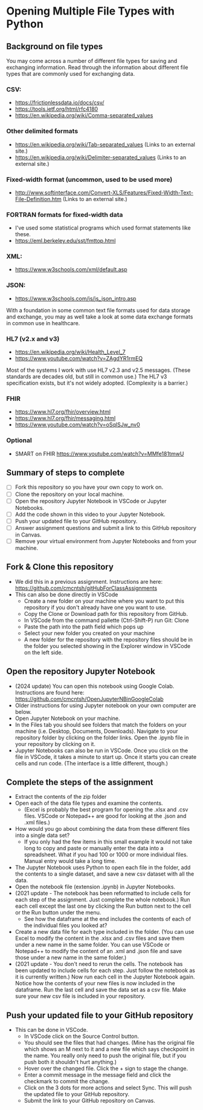 # Opening Multiple File Types with Python

## Background on file types

You may come across a number of different file types for saving and exchanging information. Read through the information about different file types that are commonly used for exchanging data.

### CSV:
* https://frictionlessdata.io/docs/csv/
* https://tools.ietf.org/html/rfc4180
* https://en.wikipedia.org/wiki/Comma-separated_values

### Other delimited formats

* https://en.wikipedia.org/wiki/Tab-separated_values (Links to an external site.)
* https://en.wikipedia.org/wiki/Delimiter-separated_values (Links to an external site.)

### Fixed-width format (uncommon, used to be used more)

* http://www.softinterface.com/Convert-XLS/Features/Fixed-Width-Text-File-Definition.htm (Links to an external site.)

### FORTRAN formats for fixed-width data 

* I've used some statistical programs which used format statements like these. 
* https://eml.berkeley.edu/sst/fmttop.html

### XML:

* https://www.w3schools.com/xml/default.asp

### JSON:

* https://www.w3schools.com/js/js_json_intro.asp

With a foundation in some common text file formats used for data storage and exchange, you may as well take a look at some data exchange formats in common use in healthcare.

### HL7 (v2.x and v3)

* https://en.wikipedia.org/wiki/Health_Level_7
* https://www.youtube.com/watch?v=ZAgdYR1rmEQ

Most of the systems I work with use HL7 v2.3 and v2.5 messages. (These standards are decades old, but still in common use.)
The HL7 v3 specification exists, but it's not widely adopted. (Complexity is a barrier.)

### FHIR

* https://www.hl7.org/fhir/overview.html
* https://www.hl7.org/fhir/messaging.html
* https://www.youtube.com/watch?v=oSqISJw_nv0

### Optional

* SMART on FHIR https://www.youtube.com/watch?v=MMfe181tmwU

## Summary of steps to complete

- [ ] Fork this repository so you have your own copy to work on.
- [ ] Clone the repository on your local machine. 
- [ ] Open the repository Jupyter Notebook in VSCode or Jupyter Notebooks.
- [ ] Add the code shown in this video to your Jupyter Notebook.
- [ ] Push your updated file to your GitHub repository.
- [ ] Answer assignment questions and submit a link to this GitHub repository in Canvas.
- [ ] Remove your virtual environment from Jupyter Notebooks and from your machine.

## Fork & Clone this repository

* We did this in a previous assignment. Instructions are here: https://github.com/cmcntsh/gitHubForClassAssignments
* This can also be done directly in VSCode
  * Create a new folder on your machine where you want to put this repository if you don't already have one you want to use.
  * Copy the Clone or Download path for this repository from GitHub.
  * In VSCode from the command pallette (Ctrl-Shift-P) run Git: Clone
  * Paste the path into the path field which pops up
  * Select your new folder you created on your machine
  * A new folder for the repository with the repository files should be in the folder you selected showing in the Explorer window in VSCode on the left side.

## Open the repository Jupyter Notebook
* (2024 update) You can open this notebook using Google Colab. Instructions are found here: https://github.com/cmcntsh/OpenJupyterNBinGoogleColab
* Older instructions for using Jupyter notebook on your own computer are below.
* Open Jupyter Notebook on your machine.
* In the Files tab you should see folders that match the folders on your machine (i.e. Desktop, Documents, Downloads). Navigate to your repository folder by clicking on the folder links. Open the .ipynb file in your repository by clicking on it.
* Jupyter Notebooks can also be run in VSCode. Once you click on the file in VSCode, it takes a minute to start up. Once it starts you can create cells and run code. (The interface is a little different, though.)


## Complete the steps of the assignment

* Extract the contents of the zip folder
* Open each of the data file types and examine the contents.
    * (Excel is probably the best program for opening the .xlsx and .csv files. VSCode or Notepad++ are good for looking at the .json and .xml files.)
* How  would you go about combining the data from these different files into a single data set? 
    * If you only had the few items in this small example it would not take long to copy and paste or manually enter the data into a spreadsheet. What if you had 100 or 1000 or more individual files. Manual entry would take a long time.
* The Jupyter Notebook uses Python to open each file in the folder, add the contents to a single dataset, and save a new csv dataset with all the data.
* Open the notebook file (extension .ipynb) in Jupyter Notebooks.
* (2021 update - The notebook has been reformatted to include cells for each step of the assignment. Just complete the whole notebook.) Run each cell except the last one by clicking the Run button next to the cell or the Run button under the menu.
    * See how the dataframe at the end includes the contents of each of the individual files you looked at?
* Create a new data file for each type included in the folder. (You can use Excel to modify the content in the .xlsx and .csv files and save them under a new name in the same folder. You can use VSCode or Notepad++ to modify the content of an .xml and .json file and save those under a new name in the same folder.)
* (2021 update - You don't need to rerun the cells. The notebook has been updated to include cells for each step. Just follow the notebook as it is currently written.) Now run each cell in the Jupyter Notebook again. Notice how the contents of your new files is now included in the dataframe. Run the last cell and save the data set as a csv file. Make sure your new csv file is included in your repository.

## Push your updated file to your GitHub repository

* This can be done in VSCode.
  * In VSCode click on the Source Control button.
  * You should see the files that had changes. (Mine has the original file which shows an M next to it and a new file which says checkpoint in the name. You really only need to push the original file, but if you push both it shouldn't hurt anything.)
  * Hover over the changed file. Click the + sign to stage the change.
  * Enter a commit message in the message field and click the checkmark to commit the change.
  * Click on the 3 dots for more actions and select Sync. This will push the updated file to your GitHub repository.
  * Submit the link to your GitHub repository on Canvas.
  
